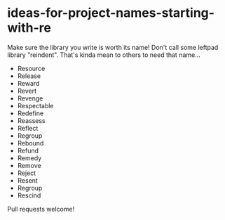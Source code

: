 # ideas-for-project-names-starting-with-re

Make sure the library you write is worth its name! Don't call some leftpad library "reindent". That's kinda mean to others to need that name...

- Resource
- Release
- Reward
- Revert
- Revenge
- Respectable
- Redefine
- Reassess
- Reflect
- Regroup
- Rebound
- Refund
- Remedy
- Remove
- Reject
- Resent
- Regroup
- Rescind

Pull requests welcome!

